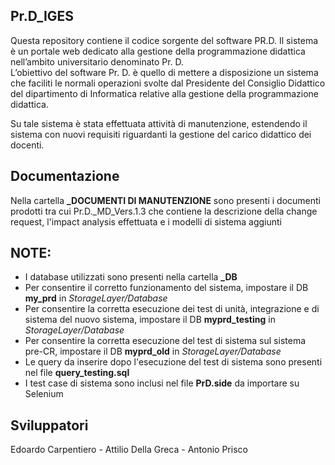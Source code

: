 ## Pr.D_IGES
Questa repository contiene il codice sorgente del software PR.D. Il sistema è un portale web dedicato alla gestione  della programmazione didattica nell’ambito universitario denominato Pr. D.   
L’obiettivo del software Pr. D. è quello di mettere a disposizione un sistema che faciliti le normali operazioni svolte dal Presidente del Consiglio Didattico del dipartimento di Informatica relative alla gestione della programmazione didattica.

Su tale sistema è stata effettuata attività di manutenzione, estendendo il sistema con nuovi requisiti riguardanti la gestione del carico didattico dei docenti.

## Documentazione
Nella cartella <b> _DOCUMENTI DI MANUTENZIONE</b> sono presenti i documenti prodotti tra cui Pr.D._MD_Vers.1.3 che contiene la descrizione della change request, l'impact analysis effettuata e i modelli di sistema aggiunti

## NOTE: 
- I database utilizzati sono presenti nella cartella <b>_DB</b><br>
- Per consentire il corretto funzionamento del sistema, impostare il DB <b>my_prd</b> in <i>StorageLayer/Database</i><br>
- Per consentire la corretta esecuzione dei test di unità, integrazione e di sistema del nuovo sistema, impostare il DB <b>myprd_testing</b> in <i>StorageLayer/Database</i><br>
- Per consentire la corretta esecuzione del test di sistema sul sistema pre-CR, impostare il DB <b>myprd_old</b> in <i>StorageLayer/Database</i><br>
- Le query da inserire dopo l'esecuzione del test di sistema sono presenti nel file <b>query_testing.sql</b>
- I test case di sistema sono inclusi nel file <b>PrD.side</b> da importare su Selenium<br>


## Sviluppatori
Edoardo Carpentiero - Attilio Della Greca - Antonio Prisco


